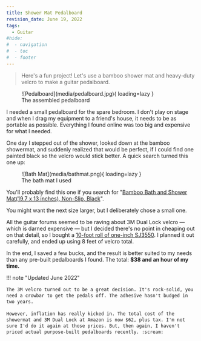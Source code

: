 ```yaml
---
title: Shower Mat Pedalboard
revision_date: June 19, 2022
tags:
  - Guitar
#hide:
#  - navigation
#  - toc
#  - footer
---
```


> Here's a fun project! Let's use a bamboo shower mat and heavy-duty velcro to make a guitar pedalboard.

<figure markdown>
![Pedalboard](media/pedalboard.jpg){ loading=lazy }
<figcaption>The assembled pedalboard</figcaption>
</figure>

I needed a small pedalboard for the spare bedroom. I don't play on stage and when I drag my equipment to a friend's house, it needs to be as portable as possible. Everything I found online was too big and expensive for what I needed.

One day I stepped out of the shower, looked down at the bamboo showermat, and suddenly realized that would be perfect, if I could find one painted black so the velcro would stick better. A quick search turned this one up:

<figure markdown>
![Bath Mat](media/bathmat.png){ loading=lazy }
<figcaption>The bath mat I used</figcaption>
</figure>

You'll probably find this one if you search for "[Bamboo Bath and Shower Mat(19.7 x 13 inches), Non-Slip, Black](https://duckduckgo.com/?q=Bamboo+Bath+and+Shower+Mat(19.7+x+13+inches)%2C+Non-Slip%2C+Black)". 

You might want the next size larger, but I deliberately chose a small one. 

All the guitar forums seemed to be raving about 3M Dual Lock velcro &mdash; which is darned expensive &mdash; but I decided there's no point in cheaping out on that detail, so I bought a [10-foot roll of one-inch SJ3550](https://www.3m.com/3M/en_US/p/d/b40068930/). I planned it out carefully, and ended up using 8 feet of velcro total.

In the end, I saved a few bucks, and the result is better suited to my needs than any pre-built pedalboards I found. The total: **$38 and an hour of my time.**

!!! note "Updated June 2022"

    The 3M velcro turned out to be a great decision. It's rock-solid, you need a crowbar to get the pedals off. The adhesive hasn't budged in two years. 
    
    However, inflation has really kicked in. The total cost of the showermat and 3M Dual Lock at Amazon is now $62, plus tax. I'm not sure I'd do it again at those prices. But, then again, I haven't priced actual purpose-built pedalboards recently. :scream:
